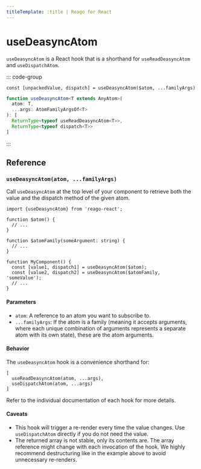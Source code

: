 ```yaml
---
titleTemplate: :title | Reago for React
---
```


# useDeasyncAtom

`useDeasyncAtom` is a React hook that is a shorthand for `useReadDeasyncAtom` and `useDispatchAtom`.

::: code-group
```tsx [Syntax]
const [unpackedValue, dispatch] = useDeasyncAtom($atom, ...familyArgs)
```

```ts [Types]
function useDeasyncAtom<T extends AnyAtom>(
  atom: T,
  ...args: AtomFamilyArgsOf<T>
): [
  ReturnType<typeof useReadDeasyncAtom<T>>,
  ReturnType<typeof dispatch<T>>
]
```
:::


## Reference

### `useDeasyncAtom(atom, ...familyArgs)`

Call `useDeasyncAtom` at the top level of your component to retrieve both the value and the dispatch method
of the given atom.


```tsx
import {useDeasyncAtom} from 'reago-react';

function $atom() {
  // ...
}

function $atomFamily(someArgument: string) {
  // ...
}

function MyComponent() {
  const [value1, dispatch1] = useDeasyncAtom($atom);
  const [value2, dispatch2] = useDeasyncAtom($atomFamily, 'someValue');
  // ...
}
```

#### Parameters

* `atom`: A reference to an atom you want to subscribe to.
* `...familyArgs`: If the atom is a family (meaning it accepts arguments, where each unique combination of
  arguments represents a separate atom with its own state), these are the atom arguments.

#### Behavior

The `useDeasyncAtom` hook is a convenience shorthand for:

```tsx
[
  useReadDeasyncAtom(atom, ...args),
  useDispatchAtom(atom, ...args)
]
```

Refer to the individual documentation of each hook for more details.

#### Caveats

* This hook will trigger a re-render every time the value changes. Use `useDispatchAtom` directly if you do
  not need the value.
* The returned array is not stable, only its contents are. The array reference might change with each
  invocation of the hook. We highly recommend destructuring like in the example above to avoid unnecessary
  re-renders.
